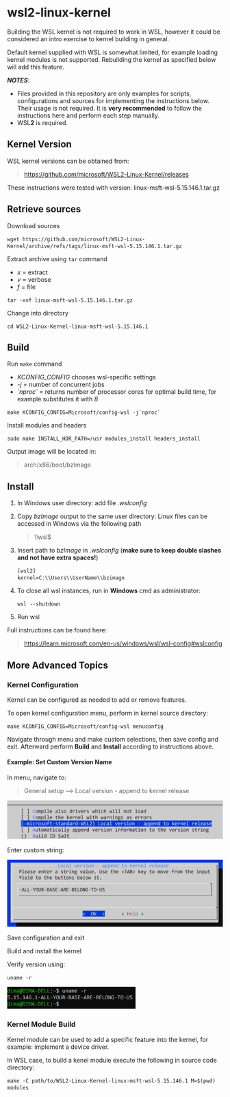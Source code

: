 # wsl2-linux-kernel

Building the WSL kernel is not required to work in WSL, however it could be considered an intro exercise to kernel building in general.

Default kernel supplied with WSL is somewhat limited, for example loading kernel modules is not supported. Rebuilding the kernel as specified below will add this feature.

***NOTES***:
* Files provided in this repository are only examples for scripts, configurations and sources for implementing the instructions below. Their usage is not required. It is **very recommended** to follow the instructions here and perform each step manually.
* WSL**2** is required.


## Kernel Version

WSL kernel versions can be obtained from:
> https://github.com/microsoft/WSL2-Linux-Kernel/releases
> 
These instructions were tested with version: linux-msft-wsl-5.15.146.1.tar.gz

## Retrieve sources
Download sources
```
wget https://github.com/microsoft/WSL2-Linux-Kernel/archive/refs/tags/linux-msft-wsl-5.15.146.1.tar.gz
```
Extract archive using `tar` command
* *x* = extract
* *v* = verbose
* *f* = file
```
tar -xvf linux-msft-wsl-5.15.146.1.tar.gz
```
Change into directory
```
cd WSL2-Linux-Kernel-linux-msft-wsl-5.15.146.1
```

## Build

Run `make` command
* *KCONFIG_CONFIG* chooses wsl-specific settings
* *-j* = number of concurrent jobs
* *\`nproc\`* = returns number of processor cores for optimal build time, for example substitutes it with *8*
```
make KCONFIG_CONFIG=Microsoft/config-wsl -j`nproc`
```

Install modules and headers
```
sudo make INSTALL_HDR_PATH=/usr modules_install headers_install
```

Output image will be located in:
> arch/x86/boot/bzImage


## Install

1. In Windows user directory: add file *.wslconfig*
2. Copy *bzImage* output to the same user directory: Linux files can be accessed in Windows via the following path
	> \\\\wsl$

4. Insert path to *bzImage* in *.wslconfig* (**make sure to keep double slashes and not have extra spaces!**)
	```
	[wsl2]
	kernel=C:\\Users\\UserName\\bzimage
	```
5. To close all wsl instances, run in **Windows** cmd as administrator:
	```
	wsl --shutdown
	```
6. Run wsl


Full instructions can be found here:
> https://learn.microsoft.com/en-us/windows/wsl/wsl-config#wslconfig


## More Advanced Topics

### Kernel Configuration

Kernel can be configured as needed to add or remove features.

To open kernel configuration menu, perform in kernel source directory:
```
make KCONFIG_CONFIG=Microsoft/config-wsl menuconfig
```
Navigate through menu and make custom selections, then save config and exit. Afterward perform **Build** and **Install** according to instructions above.

#### Example: Set Custom Version Name

In menu, navigate to:
> General setup --> Local version - append to kernel release
<img src="img/kernel-config-name1.png" alt="drawing" width="600"/>

Enter custom string:

<img src="img/kernel-config-name2.png" alt="drawing" width="600"/>

Save configuration and exit

Build and install the kernel

Verify version using:
```
uname -r
```
<img src="img/kernel-config-name3.png" alt="drawing" width="300"/>


### Kernel Module Build

Kernel module can be used to add a specific feature into the kernel, for example: implement a device driver.

In WSL case, to build a kenel module execute the following in source code directory:
```
make -C path/to/WSL2-Linux-Kernel-linux-msft-wsl-5.15.146.1 M=$(pwd) modules
```

